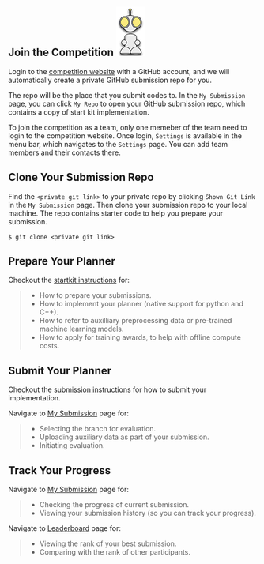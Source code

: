 ## Join the Competition ![r10](landing_page_resource/robots/r10_s.png)

Login to the [competition website](http://www.leagueofrobotrunners.org/submission) with a GitHub account, and we will automatically create a private GitHub submission repo for you.

The repo will be the place that you submit codes to. In the `My Submission` page, you can click `My Repo` to open your GitHub submission repo, which contains a copy of start kit implementation.

To join the competition as a team, only one memeber of the team need to login to the competition website. Once login, `Settings` is available in the menu bar, which navigates to the `Settings` page. You can add team members and their contacts there.

## Clone Your Submission Repo

Find the `<private git link>` to your private repo by clicking `Shown Git Link` in the `My Submission` page. Then clone your submission repo to your local machine. The repo contains starter code to help you prepare your submission.

```
$ git clone <private git link>
```

## Prepare Your Planner
Checkout the [startkit instructions](https://github.com/MAPF-Competition/Start-Kit/blob/main/README.md) for:
> - How to prepare your submissions.
> - How to implement your planner (native support for python and C++).
> - How to refer to auxilliary preprocessing data or pre-trained machine learning models.
> - How to apply for training awards, to help with offline compute costs.

## Submit Your Planner
Checkout the [submission instructions](https://github.com/MAPF-Competition/Start-Kit/blob/main/Submission_Instruction.md) for how to submit your implementation.

Navigate to [My Submission](./submission) page for:
> - Selecting the branch for evaluation.
> - Uploading auxiliary data as part of your submission.
> - Initiating evaluation.

## Track Your Progress
Navigate to [My Submission](./submission) page for:
> - Checking the progress of current submission.
> - Viewing your submission history (so you can track your progress).

Navigate to [Leaderboard](./leaderboard) page for:
> - Viewing the rank of your best submission.
> - Comparing with the rank of other participants.
